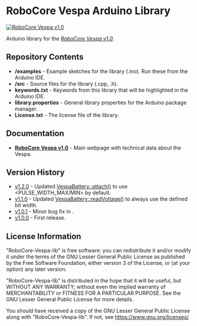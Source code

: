 RoboCore Vespa Arduino Library
==============================

[![RoboCore Vespa v1.0](https://d229kd5ey79jzj.cloudfront.net/1439/images/1439_1_M.png)](https://www.robocore.net/loja/produtos/1439)

Arduino library for the [*RoboCore Vespa v1.0*](https://www.robocore.net/loja/produtos/1439).

Repository Contents
-------------------

* **/examples** - Example sketches for the library (.ino). Run these from the Arduino IDE.
* **/src** - Source files for the library (.cpp, .h).
* **keywords.txt** - Keywords from this library that will be highlighted in the Arduino IDE.
* **library.properties** - General library properties for the Arduino package manager.
* **License.txt** - The license file of the library.

Documentation
-------------

* **[RoboCore Vespa v1.0](https://www.robocore.net/loja/produtos/1439)** - Main webpage with technical data about the Vespa.

Version History
---------------

* [v1.2.0](https://github.com/RoboCore/RoboCore_Vespa/releases/tag/v1.2.0) - Updated <VespaBattery::attach()> to use <PULSE_WIDTH_MAX/MIN> by default.
* [v1.1.0](https://github.com/RoboCore/RoboCore_Vespa/releases/tag/v1.1.0) - Updated <VespaBattery::readVoltage()> to always use the defined bit width.
* [v1.0.1](https://github.com/RoboCore/RoboCore_Vespa/releases/tag/v1.0.1) - Minor bug fix in <VespaMotors>.
* [v1.0.0](https://github.com/RoboCore/RoboCore_Vespa/releases/tag/v1.0.0) - First release.

License Information
-------------------

"RoboCore-Vespa-lib" is free software: you can redistribute it and/or modify it under the terms of the GNU Lesser General Public License as published by the Free Software Foundation, either version 3 of the License, or (at your option) any later version.

"RoboCore-Vespa-lib" is distributed in the hope that it will be useful, but WITHOUT ANY WARRANTY; without even the implied warranty of MERCHANTABILITY or FITNESS FOR A PARTICULAR PURPOSE. See the GNU Lesser General Public License for more details.

You should have received a copy of the GNU Lesser General Public License along with "RoboCore-Vespa-lib". If not, see <https://www.gnu.org/licenses/>
